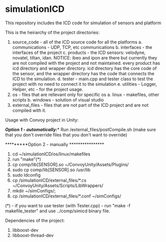 # simulationICD
This repository includes the ICD code for simulation of sensors and platform

This is the heirarchy of the project directories:
1. source_code - all of the ICD source code for all the platforms
    a. communications - UDP, TCP, etc communications
    b. interfaces - the interfaces of the project
    c. products - the ICD sensors: velodyne, novatel, tiltan, idan. NOTICE: ibeo and ipon are there but currently they are not compiled with the           project and not maintained.
        every product has icd directory and wrapper directory. icd directory has the core code of the sensor, and the wrapper directory has the code that connects the ICD to the simulation.
    d. tester - main.cpp and tester class to test the project with no need to connect it to the simulation
    e. utilities - Logger, Helper, etc - for the project usage.
2. os - files that are rellevant only for specific os
    a. linux - makefiles, other scripts
    b. windows - solution of visual studio
3. external_files - files that are not part of the ICD project and are not compiled with it.

Usage with Convoy project in Unity:

*********Option 1 - automatically:**********
Run /external_files/postCompile.sh (make sure that you don't override files that you don't want to override)

*********Option 2 - manually ****************
1. cd ~/simulationICD/os/linux/makefiles
2. run "make"(*)
3. cp comp/lib[SENSOR].so ~/ConvoyUnity/Assets/Plugins/
4. sudo cp comp/lib[SENSOR].so /usr/lib
5. sudo ldconfig
6. cp /simulationICD/external_files/*.cs ~/ConvoyUnity/Assets/Scripts/LibWrappers/
7. mkdir ~/simConfigs/;
8. cp /simulationICD/external_files/*.conf ~/simConfigs/

(*) - if you want to use tester (with Tester.cpp) - run "make -f makefile_tester" and use ../comp/simicd binary file.

Dependencies of the project:
1. libboost-dev
2. libboost-thread-dev